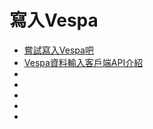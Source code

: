 # 寫入Vespa

- [嘗試寫入Vespa吧](./writing_to_vespa.md)
- [Vespa資料輸入客戶端API介紹](./vespa_feeding_client_api.md)
- []()
- []()
- []()
- []()
- []()
